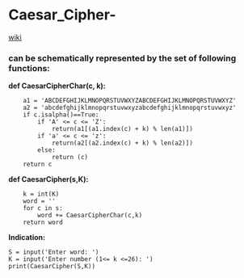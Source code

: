# Caesar_Cipher-
 [wiki](https://en.m.wikipedia.org/wiki/Caesar_cipher#/media/File%3ACaesar_cipher_left_shift_of_3.svg)
### can be schematically represented by the set of following functions:

**def CaesarCipherChar(c, k):**
```
    a1 = 'ABCDEFGHIJKLMNOPQRSTUVWXYZABCDEFGHIJKLMNOPQRSTUVWXYZ'
    a2 = 'abcdefghijklmnopqrstuvwxyzabcdefghijklmnopqrstuvwxyz'
    if c.isalpha()==True:
        if 'A' <= c <= 'Z':
            return(a1[(a1.index(c) + k) % len(a1)])
        if 'a' <= c <= 'z':
            return(a2[(a2.index(c) + k) % len(a2)])
        else:
            return (c)
    return c 
```

**def CaesarCipher(s,K):**
```
    k = int(K)
    word = ''
    for c in s:
        word += CaesarCipherChar(c,k)
    return word
```

**Indication:**
```
S = input('Enter word: ')
K = input('Enter number (1<= k <=26): ')
print(CaesarCipher(S,K))

```
 
